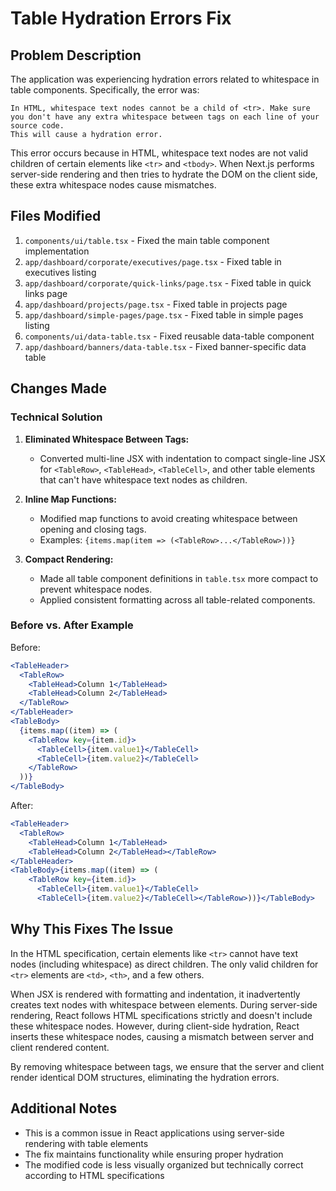 # Table Hydration Errors Fix

## Problem Description

The application was experiencing hydration errors related to whitespace in table components. Specifically, the error was:

```
In HTML, whitespace text nodes cannot be a child of <tr>. Make sure you don't have any extra whitespace between tags on each line of your source code.
This will cause a hydration error.
```

This error occurs because in HTML, whitespace text nodes are not valid children of certain elements like `<tr>` and `<tbody>`. When Next.js performs server-side rendering and then tries to hydrate the DOM on the client side, these extra whitespace nodes cause mismatches.

## Files Modified

1. `components/ui/table.tsx` - Fixed the main table component implementation
2. `app/dashboard/corporate/executives/page.tsx` - Fixed table in executives listing
3. `app/dashboard/corporate/quick-links/page.tsx` - Fixed table in quick links page
4. `app/dashboard/projects/page.tsx` - Fixed table in projects page
5. `app/dashboard/simple-pages/page.tsx` - Fixed table in simple pages listing
6. `components/ui/data-table.tsx` - Fixed reusable data-table component
7. `app/dashboard/banners/data-table.tsx` - Fixed banner-specific data table

## Changes Made

### Technical Solution

1. **Eliminated Whitespace Between Tags:**
   - Converted multi-line JSX with indentation to compact single-line JSX for `<TableRow>`, `<TableHead>`, `<TableCell>`, and other table elements that can't have whitespace text nodes as children.
   
2. **Inline Map Functions:**
   - Modified map functions to avoid creating whitespace between opening and closing tags.
   - Examples: `{items.map(item => (<TableRow>...</TableRow>))}`

3. **Compact Rendering:**
   - Made all table component definitions in `table.tsx` more compact to prevent whitespace nodes.
   - Applied consistent formatting across all table-related components.

### Before vs. After Example

Before:
```jsx
<TableHeader>
  <TableRow>
    <TableHead>Column 1</TableHead>
    <TableHead>Column 2</TableHead>
  </TableRow>
</TableHeader>
<TableBody>
  {items.map((item) => (
    <TableRow key={item.id}>
      <TableCell>{item.value1}</TableCell>
      <TableCell>{item.value2}</TableCell>
    </TableRow>
  ))}
</TableBody>
```

After:
```jsx
<TableHeader>
  <TableRow>
    <TableHead>Column 1</TableHead>
    <TableHead>Column 2</TableHead></TableRow>
</TableHeader>
<TableBody>{items.map((item) => (
    <TableRow key={item.id}>
      <TableCell>{item.value1}</TableCell>
      <TableCell>{item.value2}</TableCell></TableRow>))}</TableBody>
```

## Why This Fixes The Issue

In the HTML specification, certain elements like `<tr>` cannot have text nodes (including whitespace) as direct children. The only valid children for `<tr>` elements are `<td>`, `<th>`, and a few others.

When JSX is rendered with formatting and indentation, it inadvertently creates text nodes with whitespace between elements. During server-side rendering, React follows HTML specifications strictly and doesn't include these whitespace nodes. However, during client-side hydration, React inserts these whitespace nodes, causing a mismatch between server and client rendered content.

By removing whitespace between tags, we ensure that the server and client render identical DOM structures, eliminating the hydration errors.

## Additional Notes

- This is a common issue in React applications using server-side rendering with table elements
- The fix maintains functionality while ensuring proper hydration
- The modified code is less visually organized but technically correct according to HTML specifications
